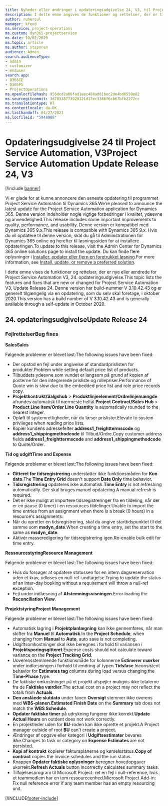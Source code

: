 ```yaml
---
title: Nyheder eller ændringer i opdateringsudgivelse 24, V3, til Project Service Automation
description: I dette emne angives de funktioner og rettelser, der er tilgængelige til Project Service Automation, opdateringsudgivelse 24, V3.
author: ruhercul
manager: kfend
ms.service: project-operations
ms.custom: dyn365-projectservice
ms.date: 10/02/2020
ms.topic: article
ms.author: stsporen
audience: Admin
search.audienceType:
- admin
- customizer
- enduser
search.app:
- D365CE
- D365PS
- ProjectOperations
ms.openlocfilehash: 956dcd2a06fad1eec488ad81bec2de4bd0550e82
ms.sourcegitcommit: 3d78338773929121d17ec3386f6cb67bfb2272cc
ms.translationtype: HT
ms.contentlocale: da-DK
ms.lasthandoff: 04/27/2021
ms.locfileid: "5948908"
---
```

# <a name="project-service-automation-update-release-24-v3"></a><span data-ttu-id="94cb9-103">Opdateringsudgivelse 24 til Project Service Automation, V3</span><span class="sxs-lookup"><span data-stu-id="94cb9-103">Project Service Automation Update Release 24, V3</span></span>

[!include [banner](../includes/psa-now-project-operations.md)]

<span data-ttu-id="94cb9-104">Vi er glade for at kunne annoncere den seneste opdatering til programmet Project Service Automation til Dynamics 365.</span><span class="sxs-lookup"><span data-stu-id="94cb9-104">We’re pleased to announce the latest update for the Project Service Automation application for Dynamics 365.</span></span> <span data-ttu-id="94cb9-105">Denne version indeholder nogle vigtige forbedringer i kvalitet, ydeevne og anvendelighed.</span><span class="sxs-lookup"><span data-stu-id="94cb9-105">This release includes some important improvements to quality, performance, and usability.</span></span> <span data-ttu-id="94cb9-106">Denne version er kompatibel med Dynamics 365 9.x.</span><span class="sxs-lookup"><span data-stu-id="94cb9-106">This release is compatible with Dynamics 365 9.x.</span></span> <span data-ttu-id="94cb9-107">Hvis du vil opdatere til denne version, skal du gå til Administrationen for Dynamics 365 online og herefter til løsningssiden for at installere opdateringen.</span><span class="sxs-lookup"><span data-stu-id="94cb9-107">To update to this release, visit the Admin Center for Dynamics 365 online solutions page to install the update.</span></span> <span data-ttu-id="94cb9-108">Du kan finde flere oplysninger i [Installer, opdater eller fjern en foretrukket løsning](/power-platform/admin/install-remove-preferred-solution).</span><span class="sxs-lookup"><span data-stu-id="94cb9-108">For more information, see [Install, update, or remove a preferred solution](/power-platform/admin/install-remove-preferred-solution).</span></span>

<span data-ttu-id="94cb9-109">I dette emne vises de funktioner og rettelser, der er nye eller ændrede for Project Service Automation V3, 24. opdateringsudgivelse.</span><span class="sxs-lookup"><span data-stu-id="94cb9-109">This topic lists the features and fixes that are new or changed for Project Service Automation V3, Update Release 24.</span></span> <span data-ttu-id="94cb9-110">Denne version har build-nummer V 3.10.42.43 og er generelt tilgængelig via en opdatering, som du selv skal foretage, i oktober 2020.</span><span class="sxs-lookup"><span data-stu-id="94cb9-110">This version has a build number of V 3.10.42.43 and is generally available through a self-update in October 2020.</span></span>

## <a name="update-release-24"></a><span data-ttu-id="94cb9-111">24. opdateringsudgivelse</span><span class="sxs-lookup"><span data-stu-id="94cb9-111">Update Release 24</span></span>

### <a name="bug-fixes"></a><span data-ttu-id="94cb9-112">Fejlrettelser</span><span class="sxs-lookup"><span data-stu-id="94cb9-112">Bug fixes</span></span>

<span data-ttu-id="94cb9-113">**Sales**</span><span class="sxs-lookup"><span data-stu-id="94cb9-113">**Sales**</span></span>

<span data-ttu-id="94cb9-114">Følgende problemer er blevet løst:</span><span class="sxs-lookup"><span data-stu-id="94cb9-114">The following issues have been fixed:</span></span>

- <span data-ttu-id="94cb9-115">Der opstod en fejl under angivelse af standardprislisten for produkter.</span><span class="sxs-lookup"><span data-stu-id="94cb9-115">Problem while setting default price list of products.</span></span>
- <span data-ttu-id="94cb9-116">Tilbuddets ydeevne som vundet er langsom på grund af kopien af posterne for den integrerede prisliste og rollepriser.</span><span class="sxs-lookup"><span data-stu-id="94cb9-116">Performance of Quote win is slow due to the embedded price list and role price records copy.</span></span>
- <span data-ttu-id="94cb9-117">**Projektkontrakt/Salgshub** > **Produktlinjeelement/Ordrelinjemængde** afrundes automatisk til nærmeste heltal.</span><span class="sxs-lookup"><span data-stu-id="94cb9-117">**Project Contract/Sales Hub** > **Product Line Item/Order Line Quantity** is automatically rounded to the nearest integer.</span></span>
- <span data-ttu-id="94cb9-118">Opløft til systemrettigheder, når du læser prislister.</span><span class="sxs-lookup"><span data-stu-id="94cb9-118">Elevate to system privileges when reading price lists.</span></span>
- <span data-ttu-id="94cb9-119">Kopier kundens adressefelter **address1_freighttermscode** og **address1_shippingmethodcode** til Tilbud/Ordre.</span><span class="sxs-lookup"><span data-stu-id="94cb9-119">Copy customer address fields **address1_freighttermscode** and **address1_shippingmethodcode** to Quote/Order.</span></span> 


<span data-ttu-id="94cb9-120">**Tid og udgift**</span><span class="sxs-lookup"><span data-stu-id="94cb9-120">**Time and Expense**</span></span>

<span data-ttu-id="94cb9-121">Følgende problemer er blevet løst:</span><span class="sxs-lookup"><span data-stu-id="94cb9-121">The following issues have been fixed:</span></span>

- <span data-ttu-id="94cb9-122">**Gitteret for tidsregistrering** understøtter ikke funktionsmåden for **Kun dato**.</span><span class="sxs-lookup"><span data-stu-id="94cb9-122">The **Time Entry Grid** doesn't support **Date Only** time behavior.</span></span>
- <span data-ttu-id="94cb9-123">**Tidsregistrering** opdateres ikke automatisk.</span><span class="sxs-lookup"><span data-stu-id="94cb9-123">**Time Entry** is not refreshing automatically.</span></span> <span data-ttu-id="94cb9-124">Der skal bruges manuel opdatering.</span><span class="sxs-lookup"><span data-stu-id="94cb9-124">A manual refresh is required.</span></span>
- <span data-ttu-id="94cb9-125">Det er ikke muligt at importere tidsregistreringer fra en tildeling, når der er en pause (0 timer) i en ressources tildelinger.</span><span class="sxs-lookup"><span data-stu-id="94cb9-125">Unable to import the time entries from an assignment when there is a break (0 hours) in a resource's assignments.</span></span>
- <span data-ttu-id="94cb9-126">Når du opretter en tidsregistrering, skal du angive starttidspunktet til det samme som **msdyn_date**.</span><span class="sxs-lookup"><span data-stu-id="94cb9-126">When creating a time entry, set the start to the same as **msdyn_date**.</span></span>
- <span data-ttu-id="94cb9-127">Aktivér masseredigering for tidsregistrering igen.</span><span class="sxs-lookup"><span data-stu-id="94cb9-127">Re-enable bulk edit for time entry.</span></span>

<span data-ttu-id="94cb9-128">**Ressourcestyring**</span><span class="sxs-lookup"><span data-stu-id="94cb9-128">**Resource Management**</span></span>

<span data-ttu-id="94cb9-129">Følgende problemer er blevet løst:</span><span class="sxs-lookup"><span data-stu-id="94cb9-129">The following issues have been fixed:</span></span>

- <span data-ttu-id="94cb9-130">Hvis du forsøger at opdatere statussen for en intern dagsreservation uden et krav, udløses en null-ref-undtagelse.</span><span class="sxs-lookup"><span data-stu-id="94cb9-130">Trying to update the status of an inter-day booking without a requirement will throw a null-ref exception.</span></span>
- <span data-ttu-id="94cb9-131">Fejl under indlæsning af **Afstemningsvisningen**.</span><span class="sxs-lookup"><span data-stu-id="94cb9-131">Error loading the **Reconciliation View**.</span></span>


<span data-ttu-id="94cb9-132">**Projektstyring**</span><span class="sxs-lookup"><span data-stu-id="94cb9-132">**Project Management**</span></span>

<span data-ttu-id="94cb9-133">Følgende problemer er blevet løst:</span><span class="sxs-lookup"><span data-stu-id="94cb9-133">The following issues have been fixed:</span></span>

- <span data-ttu-id="94cb9-134">Automatisk lagring i **Projektplanlægning** kan ikke gennemføres, når man skifter fra **Manuel** til **Automatisk**.</span><span class="sxs-lookup"><span data-stu-id="94cb9-134">In the **Project Schedule**, when changing from **Manual** to **Auto**, auto save is not completing.</span></span>
- <span data-ttu-id="94cb9-135">Udgiftsomkostninger skal ikke beregnes i forhold til variansen i **Projektsporingsgitteret**.</span><span class="sxs-lookup"><span data-stu-id="94cb9-135">Expense costs should not calculate toward variance on the **Project Tracking Grid**.</span></span>
- <span data-ttu-id="94cb9-136">Uoverensstemmende funktionsmåde for kolonnerne **Estimerer mærker** under indlæsningen i forhold til ændring af typen **Tidsfase**.</span><span class="sxs-lookup"><span data-stu-id="94cb9-136">Inconsistent behavior for **Estimates tag** columns during load versus changing the **Time-Phase** type.</span></span>
- <span data-ttu-id="94cb9-137">De faktiske omkostninger på et projekt afspejler muligvis ikke totalerne fra de **Faktiske værdier**.</span><span class="sxs-lookup"><span data-stu-id="94cb9-137">The actual cost on a project may not reflect the totals from **Actuals**.</span></span>
- <span data-ttu-id="94cb9-138">**Den anslåede slutdato** under fanen **Oversigt** stemmer ikke overens med **WBS-planen**.</span><span class="sxs-lookup"><span data-stu-id="94cb9-138">**Estimated Finish Date** on the **Summary** tab does not match the **WBS Schedule**.</span></span>
- <span data-ttu-id="94cb9-139">**Opdater faktiske timer** på udrykning fungerer ikke korrekt.</span><span class="sxs-lookup"><span data-stu-id="94cb9-139">**Update Actual Hours** on outdent does not work correctly.</span></span>
- <span data-ttu-id="94cb9-140">En projektleder uden for **BU**-roden kan ikke oprette et projekt.</span><span class="sxs-lookup"><span data-stu-id="94cb9-140">A Project manager outside of root **BU** can't create a project.</span></span>
- <span data-ttu-id="94cb9-141">Ændringer af opgave eller kategori i **Udgiftsestimater** bevares ikke.</span><span class="sxs-lookup"><span data-stu-id="94cb9-141">Changes to task or category on **Expense Estimates** are not persisted.</span></span>
- <span data-ttu-id="94cb9-142">**Kopi af kontrakt** kopierer fakturaplanerne og kørselsstatus.</span><span class="sxs-lookup"><span data-stu-id="94cb9-142">**Copy of contract** copies the invoice schedules and the run status.</span></span>
- <span data-ttu-id="94cb9-143">Knappen **Opdater faktiske oplysninger** beregner hovedopgaver ukorrekt.</span><span class="sxs-lookup"><span data-stu-id="94cb9-143">**Refresh Actuals** button incorrectly calculates summary tasks.</span></span>
- <span data-ttu-id="94cb9-144">Tilføjelsesprogram til Microsoft Project: ret en fejl i null-reference, hvis et teammedlem har en tom ressourceenhed.</span><span class="sxs-lookup"><span data-stu-id="94cb9-144">Microsoft Project Add-in: Fix null reference error if any team member has an empty resourcing unit.</span></span>



[!INCLUDE[footer-include](../includes/footer-banner.md)]